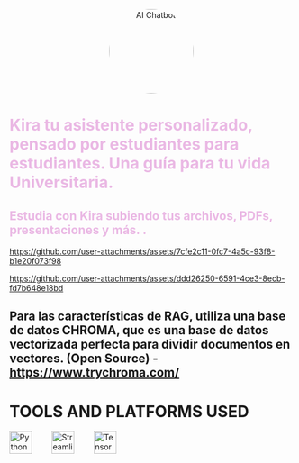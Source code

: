 <p align="center">
  <img src="https://i.ibb.co/CV07hkZ/3d-augmented-graphical-elements-pertaining-female-ai-chatbot-553012-30696.png" width="150" height="150" style="border-radius: 50%;" alt="AI Chatbot">
</p>

<h1 style="color: #EAB8E4;">Kira tu asistente personalizado, pensado por estudiantes para estudiantes. Una guía para tu vida Universitaria.</h1> 

<h2 style="color: #EAB8E4;">Estudia con Kira subiendo tus archivos, PDFs, presentaciones y más.
.</h2>

https://github.com/user-attachments/assets/7cfe2c11-0fc7-4a5c-93f8-b1e20f073f98

https://github.com/user-attachments/assets/ddd26250-6591-4ce3-8ecb-fd7b648e18bd

## Para las características de RAG, utiliza una base de datos CHROMA, que es una base de datos vectorizada perfecta para dividir documentos en vectores. (Open Source) - https://www.trychroma.com/ 

# TOOLS AND PLATFORMS USED 
<div style="display: flex; flex-wrap: wrap; align-items: center;">
  <img alt="Python" width="40px" style="padding-right:35px;" src="https://cdn.jsdelivr.net/gh/devicons/devicon@latest/icons/python/python-original.svg" />
  <img alt="Streamlit" width="40px" style="padding-right:35px;" src="https://cdn.jsdelivr.net/gh/devicons/devicon@latest/icons/streamlit/streamlit-original-wordmark.svg"/>
  <img alt="TensorFlow" width="40px" style="padding-right:35px;" src="https://cdn.jsdelivr.net/gh/devicons/devicon@latest/icons/tensorflow/tensorflow-original.svg" /> 
  
</div 















